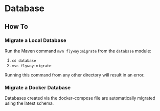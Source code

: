 # Database

## How To

### Migrate a Local Database

Run the Maven command `mvn flyway:migrate` from the `database` module:

1. `cd database`
2. `mvn flyway:migrate`

Running this command from any other directory will result in an error.

### Migrate a Docker Database

Databases created via the docker-compose file are automatically migrated using the latest schema.